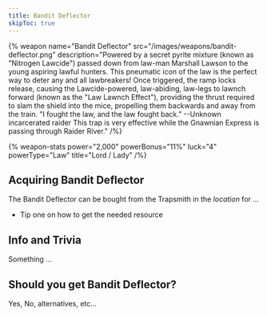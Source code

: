```yaml
---
title: Bandit Deflector
skipToc: true
---
```


{% weapon
 name="Bandit Deflector"
 src="/images/weapons/bandit-deflector.png"
 description="Powered by a secret pyrite mixture (known as "Nitrogen Lawcide") passed down from law-man Marshall Lawson to the young aspiring lawful hunters. This pneumatic icon of the law is the perfect way to deter any and all lawbreakers! Once triggered, the ramp locks release, causing the Lawcide-powered, law-abiding, law-legs to lawnch forward (known as the "Law Lawnch Effect"), providing the thrust required to slam the shield into the mice, propelling them backwards and away from the train. "I fought the law, and the law fought back." --Unknown incarcerated raider This trap is very effective while the Gnawnian Express is passing through Raider River."
/%}

{% weapon-stats
 power="2,000"
 powerBonus="11%"
 luck="4"
 powerType="Law"
 title="Lord / Lady"
/%}

## Acquiring Bandit Deflector

The Bandit Deflector can be bought from the Trapsmith in the *location* for ...

- Tip one on how to get the needed resource

## Info and Trivia

Something ...

## Should you get Bandit Deflector?

Yes, No, alternatives, etc...

